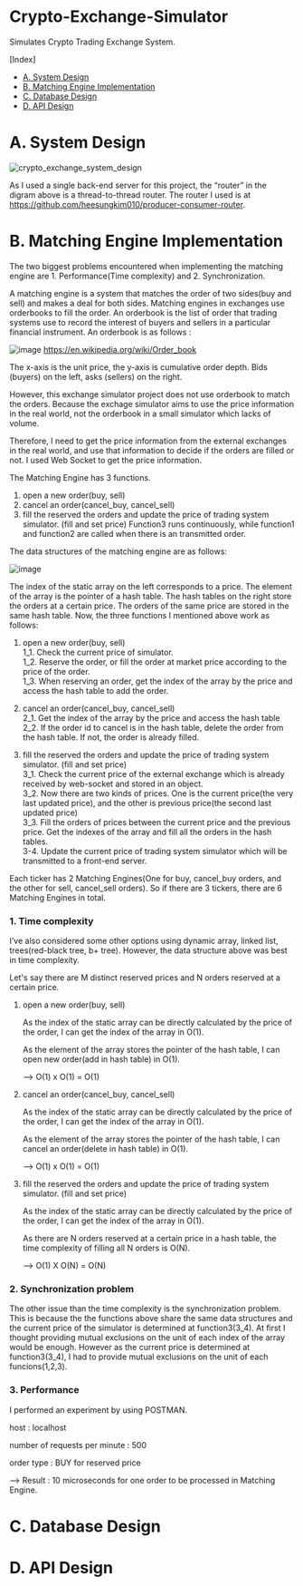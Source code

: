 # Crypto-Exchange-Simulator

Simulates Crypto Trading Exchange System.

[Index]

- [A. System Design](#a-system-design)
- [B. Matching Engine Implementation](#b-matching-engine-implementation)
- [C. Database Design](#c-database-design)
- [D. API Design](#d-api-design)

# A. System Design

![crypto_exchange_system_design](https://user-images.githubusercontent.com/63962555/158497586-695edab1-d7a5-4fc1-952f-179a42cff68d.jpg)

As I used a single back-end server for this project, the “router” in the digram above is a thread-to-thread router. The router I used is at https://github.com/heesungkim010/producer-consumer-router.


# B. Matching Engine Implementation
The two biggest problems encountered when implementing the matching engine are 1. Performance(Time complexity) and 2. Synchronization. 

A matching engine is a system that matches the order of two sides(buy and sell) and makes a deal for both sides. Matching engines in exchanges use orderbooks to fill the order. An orderbook is the list of order that trading systems use to record the interest of buyers and sellers in a particular financial instrument. An orderbook is as follows :

![image](https://user-images.githubusercontent.com/63962555/159198328-78765a52-8a3d-425d-8f98-6ed627f6fee9.png)
https://en.wikipedia.org/wiki/Order_book

The x-axis is the unit price, the y-axis is cumulative order depth. Bids (buyers) on the left, asks (sellers) on the right.


However, this exchange simulator project does not use orderbook to match the orders. Because the exchage simulator aims to use the price information in the real world, not the orderbook in a small simulator which lacks of volume.


Therefore, I need to get the price information from the external exchanges in the real world, and use that information to decide if the orders are filled or not. I used Web Socket to get the price information.

 The Matching Engine has 3 functions.

1. open a new order(buy, sell) 
2. cancel an order(cancel_buy, cancel_sell)
3. fill the reserved the orders and update the price of trading system simulator. (fill and set price)
Function3 runs continuously, while function1 and function2 are called when there is an transmitted order.

The data structures of the matching engine are as follows:

![image](https://user-images.githubusercontent.com/63962555/159199570-d67d147d-f8bd-44f5-adc9-6b646cdfacc3.png)

The index of the static array on the left corresponds to a price. The element of the array is the pointer of a hash table.
The hash tables on the right store the orders at a certain price. The orders of the same price are stored in the same hash table.
Now, the three functions I mentioned above work as follows:
1. open a new order(buy, sell)   
1_1. Check the current price of simulator.    
1_2. Reserve the order, or fill the order at market price according to the price of the order.    
1_3. When reserving an order, get the index of the array by the price and access the hash table to add the order.

2. cancel an order(cancel_buy, cancel_sell)   
2_1. Get the index of the array by the price and access the hash table    
2_2. If the order id to cancel is in the hash table, delete the order from the hash table. If not, the order is already filled.    

3. fill the reserved the orders and update the price of trading system simulator. (fill and set price)     
3_1. Check the current price of the external exchange which is already received by web-socket and stored in an object.    
3_2. Now there are two kinds of prices. One is the current price(the very last updated price), and the other is previous price(the second last updated price)    
3_3. Fill the orders of prices between the current price and the previous price. Get the indexes of the array and fill all the orders in the hash tables.   
3-4. Update the current price of trading system simulator which will be transmitted to a front-end server.

 Each ticker has 2 Matching Engines(One for buy, cancel_buy orders, and the other for sell, cancel_sell orders). So if there are 3 tickers, there are 6 Matching Engines in total.
 
### 1. Time complexity
 I’ve also considered some other options using dynamic array, linked list, trees(red-black tree, b+ tree). However, the data structure above was best in time complexity. 
 
 Let's say there are M distinct reserved prices and N orders reserved at a certain price.
1. open a new order(buy, sell) 

   As the index of the static array can be directly calculated by the price of the order, I can get the index of the array in O(1).
   
   As the element of the array stores the pointer of the hash table, I can open new order(add in hash table) in O(1).
   
   --> O(1) x O(1) = O(1)
2. cancel an order(cancel_buy, cancel_sell)

   As the index of the static array can be directly calculated by the price of the order, I can get the index of the array in O(1).
   
   As the element of the array stores the pointer of the hash table, I can cancel an order(delete in hash table) in O(1).
   
   --> O(1) x O(1) = O(1)
3. fill the reserved the orders and update the price of trading system simulator. (fill and set price)

    As the index of the static array can be directly calculated by the price of the order, I can get the index of the array in O(1).
 
    As there are N orders reserved at a certain price in a hash table, the time complexity of filling all N orders is O(N).
 
   --> O(1) X O(N) = O(N)


### 2. Synchronization problem
 The other issue than the time complexity is the synchronization problem. This is because the the functions above share the same data structures and the current price of the simulator is determined at function3(3_4). At first I thought providing mutual exclusions on the unit of each index of the array would be enough. However as the current price is determined at function3(3_4), I had to provide mutual exclusions on the unit of each funcions(1,2,3).
 
### 3. Performance
 I performed an experiment by using POSTMAN. 
 
 host : localhost
 
 number of requests per minute : 500
 
 order type : BUY for reserved price

 --> Result : 10 microseconds for one order to be processed in Matching Engine.
 
# C. Database Design

# D. API Design
